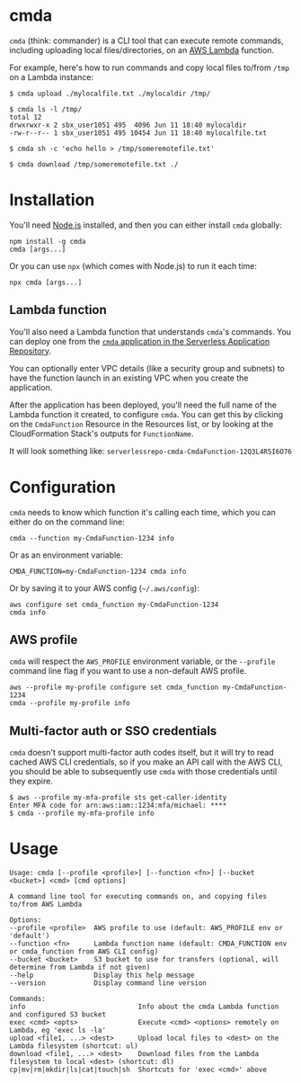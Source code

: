 # cmda

`cmda` (think: commander) is a CLI tool that can execute remote commands, including uploading local files/directories,
on an [AWS Lambda](https://aws.amazon.com/lambda/) function.

For example, here's how to run commands and copy local files to/from `/tmp` on a Lambda instance:

```console
$ cmda upload ./mylocalfile.txt ./mylocaldir /tmp/

$ cmda ls -l /tmp/
total 12
drwxrwxr-x 2 sbx_user1051 495  4096 Jun 11 18:40 mylocaldir
-rw-r--r-- 1 sbx_user1051 495 10454 Jun 11 18:40 mylocalfile.txt

$ cmda sh -c 'echo hello > /tmp/someremotefile.txt'

$ cmda download /tmp/someremotefile.txt ./
```

# Installation

You'll need [Node.js](https://nodejs.org/en/download/) installed, and then you can either install `cmda` globally:

```console
npm install -g cmda
cmda [args...]
```

Or you can use `npx` (which comes with Node.js) to run it each time:

```console
npx cmda [args...]
```

## Lambda function

You'll also need a Lambda function that understands `cmda`'s commands. You can deploy one from the
[`cmda` application in the Serverless Application Repository](https://serverlessrepo.aws.amazon.com/applications/arn:aws:serverlessrepo:us-east-1:553035198032:applications~cmda).

You can optionally enter VPC details (like a security group and subnets) to have the function launch in an existing VPC when you create the application.

After the application has been deployed, you'll need the full name of the Lambda function it created, to configure `cmda`.
You can get this by clicking on the `CmdaFunction` Resource in the Resources list, or by looking at the CloudFormation Stack's outputs for `FunctionName`.

It will look something like: `serverlessrepo-cmda-CmdaFunction-12Q3L4R5I6O76`

# Configuration

`cmda` needs to know which function it's calling each time, which you can either do on the command line:

```console
cmda --function my-CmdaFunction-1234 info
```

Or as an environment variable:

```console
CMDA_FUNCTION=my-CmdaFunction-1234 cmda info
```

Or by saving it to your AWS config (`~/.aws/config`):

```console
aws configure set cmda_function my-CmdaFunction-1234
cmda info
```

## AWS profile

`cmda` will respect the `AWS_PROFILE` environment variable, or the `--profile` command line flag
if you want to use a non-default AWS profile.

```console
aws --profile my-profile configure set cmda_function my-CmdaFunction-1234
cmda --profile my-profile info
```

## Multi-factor auth or SSO credentials

`cmda` doesn't support multi-factor auth codes itself, but it will try to read cached AWS CLI credentials,
so if you make an API call with the AWS CLI, you should be able to subsequently use `cmda` with those credentials until they expire.

```console
$ aws --profile my-mfa-profile sts get-caller-identity
Enter MFA code for arn:aws:iam::1234:mfa/michael: ****
$ cmda --profile my-mfa-profile info
```

# Usage

```console
Usage: cmda [--profile <profile>] [--function <fn>] [--bucket <bucket>] <cmd> [cmd options]

A command line tool for executing commands on, and copying files to/from AWS Lambda

Options:
--profile <profile>  AWS profile to use (default: AWS_PROFILE env or 'default')
--function <fn>      Lambda function name (default: CMDA_FUNCTION env or cmda_function from AWS CLI config)
--bucket <bucket>    S3 bucket to use for transfers (optional, will determine from Lambda if not given)
--help               Display this help message
--version            Display command line version

Commands:
info                            Info about the cmda Lambda function and configured S3 bucket
exec <cmd> <opts>               Execute <cmd> <options> remotely on Lambda, eg 'exec ls -la'
upload <file1, ...> <dest>      Upload local files to <dest> on the Lambda filesystem (shortcut: ul)
download <file1, ...> <dest>    Download files from the Lambda filesystem to local <dest> (shortcut: dl)
cp|mv|rm|mkdir|ls|cat|touch|sh  Shortcuts for 'exec <cmd>' above
```
